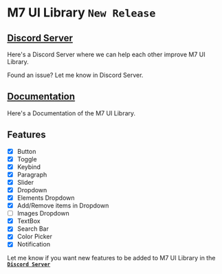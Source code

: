 # M7 UI Library `New Release`

## [Discord Server](https://discord.gg/PUWk3xwsjk)

Here's a Discord Server where we can help each other improve M7 UI Library.

Found an issue? Let me know in Discord Server.

## **[Documentation](https://github.com/M7ilan/M7-UI-Library/blob/main/Documentation.md)**
Here's a Documentation of the M7 UI Library.

## Features
- [x] Button
- [x] Toggle
- [x] Keybind
- [x] Paragraph
- [x] Slider
- [x] Dropdown
- [x] Elements Dropdown
- [x] Add/Remove items in Dropdown
- [ ] Images Dropdown
- [x] TextBox
- [x] Search Bar
- [x] Color Picker
- [x] Notification

Let me know if you want new features to be added to M7 UI Library in the **[`Discord Server`](https://discord.gg/PUWk3xwsjk)**
